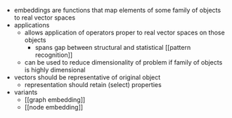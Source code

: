 - embeddings are functions that map elements of some family of objects to real vector spaces
- applications
	- allows application of operators proper to real vector spaces on those objects
		- spans gap between structural and statistical [[pattern recognition]]
	- can be used to reduce dimensionality of problem if family of objects is highly dimensional
- vectors should be representative of original object
	- representation should retain (select) properties
- variants
	- [[graph embedding]]
	- [[node embedding]]